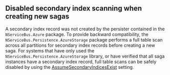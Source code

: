 ## Disabled secondary index scanning when creating new sagas

A secondary index record was not created by the persister contained in the `NServiceBus.Azure` package. To provide backward compatibility, the `NServiceBus.Persistence.AzureStorage` package performs a full table scan across all partitions for secondary index records before creating a new saga. For systems that have only used the `NServiceBus.Persistence.AzureStorage` library, or have verified that all saga instances have a secondary index record, full table scans can be safely disabled by using the [AssumeSecondaryIndicesExist](/persistence/azure-table/configuration.md#saga-configuration) setting.